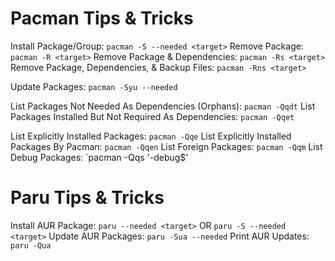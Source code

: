 # Pacman Tips & Tricks

Install Package/Group: `pacman -S --needed <target>`
Remove Package: `pacman -R <target>`
Remove Package & Dependencies: `pacman -Rs <target>`
Remove Package, Dependencies, & Backup Files: `pacman -Rns <target>`

Update Packages: `pacman -Syu --needed`

List Packages Not Needed As Dependencies (Orphans): `pacman -Qqdt`
List Packages Installed But Not Required As Dependencies: `pacman -Qqet`

List Explicitly Installed Packages: `pacman -Qqe`
List Explicitly Installed Packages By Pacman: `pacman -Qqen`
List Foreign Packages: `pacman -Qqm`
List Debug Packages: `pacman -Qqs '\-debug$'

# Paru Tips & Tricks

Install AUR Package: `paru --needed <target>` OR `paru -S --needed <target>`
Update AUR Packages: `paru -Sua --needed`
Print AUR Updates: `paru -Qua`
